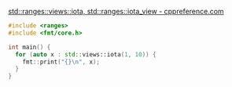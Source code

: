 [std::ranges::views::iota, std::ranges::iota_view - cppreference.com](https://en.cppreference.com/w/cpp/ranges/iota_view)

```cpp
#include <ranges>
#include <fmt/core.h>

int main() {
  for (auto x : std::views::iota(1, 10)) {
    fmt::print("{}\n", x);
  }
}
```


